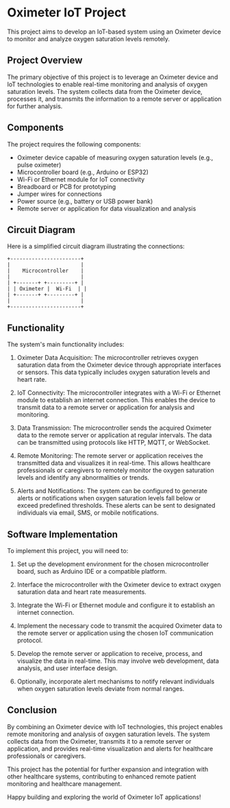 # Oximeter IoT Project

This project aims to develop an IoT-based system using an Oximeter device to monitor and analyze oxygen saturation levels remotely.

## Project Overview

The primary objective of this project is to leverage an Oximeter device and IoT technologies to enable real-time monitoring and analysis of oxygen saturation levels. The system collects data from the Oximeter device, processes it, and transmits the information to a remote server or application for further analysis.

## Components

The project requires the following components:

- Oximeter device capable of measuring oxygen saturation levels (e.g., pulse oximeter)
- Microcontroller board (e.g., Arduino or ESP32)
- Wi-Fi or Ethernet module for IoT connectivity
- Breadboard or PCB for prototyping
- Jumper wires for connections
- Power source (e.g., battery or USB power bank)
- Remote server or application for data visualization and analysis

## Circuit Diagram

Here is a simplified circuit diagram illustrating the connections:

    +-----------------------+
    |                       |
    |    Microcontroller    |
    |                       |
    | +-------+ +---------+ |
    | | Oximeter |  Wi-Fi  | |
    | +-------+ +---------+ |
    |                       |
    +-----------------------+


## Functionality

The system's main functionality includes:

1. Oximeter Data Acquisition: The microcontroller retrieves oxygen saturation data from the Oximeter device through appropriate interfaces or sensors. This data typically includes oxygen saturation levels and heart rate.

2. IoT Connectivity: The microcontroller integrates with a Wi-Fi or Ethernet module to establish an internet connection. This enables the device to transmit data to a remote server or application for analysis and monitoring.

3. Data Transmission: The microcontroller sends the acquired Oximeter data to the remote server or application at regular intervals. The data can be transmitted using protocols like HTTP, MQTT, or WebSocket.

4. Remote Monitoring: The remote server or application receives the transmitted data and visualizes it in real-time. This allows healthcare professionals or caregivers to remotely monitor the oxygen saturation levels and identify any abnormalities or trends.

5. Alerts and Notifications: The system can be configured to generate alerts or notifications when oxygen saturation levels fall below or exceed predefined thresholds. These alerts can be sent to designated individuals via email, SMS, or mobile notifications.

## Software Implementation

To implement this project, you will need to:

1. Set up the development environment for the chosen microcontroller board, such as Arduino IDE or a compatible platform.

2. Interface the microcontroller with the Oximeter device to extract oxygen saturation data and heart rate measurements.

3. Integrate the Wi-Fi or Ethernet module and configure it to establish an internet connection.

4. Implement the necessary code to transmit the acquired Oximeter data to the remote server or application using the chosen IoT communication protocol.

5. Develop the remote server or application to receive, process, and visualize the data in real-time. This may involve web development, data analysis, and user interface design.

6. Optionally, incorporate alert mechanisms to notify relevant individuals when oxygen saturation levels deviate from normal ranges.

## Conclusion

By combining an Oximeter device with IoT technologies, this project enables remote monitoring and analysis of oxygen saturation levels. The system collects data from the Oximeter, transmits it to a remote server or application, and provides real-time visualization and alerts for healthcare professionals or caregivers.

This project has the potential for further expansion and integration with other healthcare systems, contributing to enhanced remote patient monitoring and healthcare management.

Happy building and exploring the world of Oximeter IoT applications!
